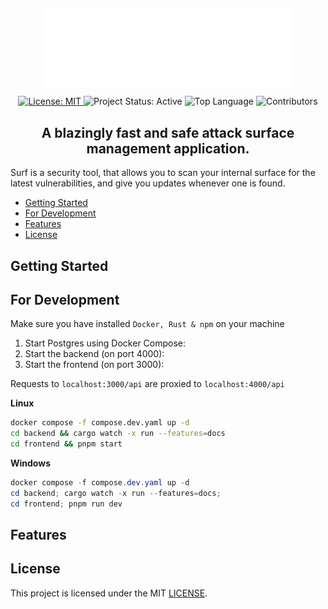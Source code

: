 <p align="center">
  <img src="assets/logo_white.png" alt="Logo" style="width:400px; display:block; margin:auto;">
</p>

<p align="center">
  <a href="/LICENSE">
    <img src="https://cdn.prod.website-files.com/5e0f1144930a8bc8aace526c/65dd9eb5aaca434fac4f1c34_License-MIT-blue.svg" alt="License: MIT">
  </a>
    <img src="https://img.shields.io/badge/status-active-brightgreen.svg" alt="Project Status: Active">
    <img src="https://img.shields.io/github/languages/top/HectorSchreiner/surf.svg" alt="Top Language">
    <img src="https://img.shields.io/github/contributors/HectorSchreiner/surf.svg" alt="Contributors">
</p>

<h2 align="center">A blazingly fast and safe attack surface management application.</h2>

Surf is a security tool, that allows you to scan your internal surface for the latest vulnerabilities, and give you updates whenever one is found. 

* [Getting Started](#getting-started)
* [For Development](#for-development)
* [Features](#features)
* [License](#license)

## Getting Started


## For Development
Make sure you have installed `Docker, Rust & npm` on your machine

1. Start Postgres using Docker Compose:
2. Start the backend (on port 4000):
3. Start the frontend (on port 3000):

Requests to `localhost:3000/api` are proxied to `localhost:4000/api`

**Linux**
```bash
docker compose -f compose.dev.yaml up -d
cd backend && cargo watch -x run --features=docs
cd frontend && pnpm start
```

**Windows**
```powershell
docker compose -f compose.dev.yaml up -d
cd backend; cargo watch -x run --features=docs;
cd frontend; pnpm run dev
```

## Features

## License
This project is licensed under the MIT [LICENSE](./LICENSE).
